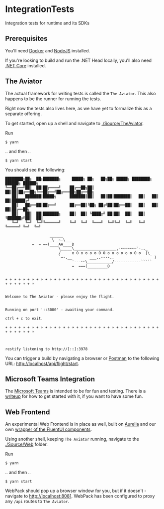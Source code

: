 # IntegrationTests

Integration tests for runtime and its SDKs

## Prerequisites

You'll need [Docker](https://www.docker.com/products/docker-desktop) and [NodeJS](https://nodejs.org/en/)
installed.

If you're looking to build and run the .NET Head locally, you'll also need
[.NET Core](https://dotnet.microsoft.com/download) installed.

## The Aviator

The actual framework for writing tests is called the `The Aviator`.
This also happens to be the runner for running the tests.

Right now the tests also lives here, as we have yet to formalize this
as a separate offering.

To get started, open up a shell and navigate to [./Source/TheAviator](./Source/TheAviator).

Run

```shell
$ yarn
```

.. and then ..

```shell
$ yarn start
```

You should see the following:

```shell
████████╗██╗  ██╗███████╗     █████╗ ██╗   ██╗██╗ █████╗ ████████╗ ██████╗ ██████╗ 
╚══██╔══╝██║  ██║██╔════╝    ██╔══██╗██║   ██║██║██╔══██╗╚══██╔══╝██╔═══██╗██╔══██╗
   ██║   ███████║█████╗      ███████║██║   ██║██║███████║   ██║   ██║   ██║██████╔╝
   ██║   ██╔══██║██╔══╝      ██╔══██║╚██╗ ██╔╝██║██╔══██║   ██║   ██║   ██║██╔══██╗
   ██║   ██║  ██║███████╗    ██║  ██║ ╚████╔╝ ██║██║  ██║   ██║   ╚██████╔╝██║  ██║
   ╚═╝   ╚═╝  ╚═╝╚══════╝    ╚═╝  ╚═╝  ╚═══╝  ╚═╝╚═╝  ╚═╝   ╚═╝    ╚═════╝ ╚═╝  ╚═╝
                                                                                   
                    ______
                    _\ _~-\___
            =  = ==(____AA____D
                        \_____\___________________,-~~~~~~~`-.._
                        /     o O o o o o O O o o o o o o O o  |\_
                        `~-.__        ___..----..                  )
                              `---~~\___________/------------`````
                              =  ===(_________D                                                                                   


✈ ✈ ✈ ✈ ✈ ✈ ✈ ✈ ✈ ✈ ✈ ✈ ✈ ✈ ✈ ✈ ✈ ✈ ✈ ✈ ✈ ✈ ✈ ✈ ✈ ✈ ✈ ✈ ✈ ✈ ✈ ✈ ✈ ✈ ✈ ✈ ✈ ✈ ✈ ✈ ✈ ✈ 


Welcome to The Aviator - please enjoy the flight.


Running on port '::3000' - awaiting your command.

ctrl + c to exit.

✈ ✈ ✈ ✈ ✈ ✈ ✈ ✈ ✈ ✈ ✈ ✈ ✈ ✈ ✈ ✈ ✈ ✈ ✈ ✈ ✈ ✈ ✈ ✈ ✈ ✈ ✈ ✈ ✈ ✈ ✈ ✈ ✈ ✈ ✈ ✈ ✈ ✈ ✈ ✈ ✈ ✈ 



restify listening to http://[::]:3978
```

You can trigger a build by navigating a browser or [Postman](https://www.postman.com) to the
following URL: [http://localhost/api/flight/start](http://localhost/api/flight/start).

## Microsoft Teams Integration

The [Microsoft Teams](http://teams.microsoft.com) is intended to be for fun and testing.
There is a [writeup](./integration/teams/README.md) for how to get started with it, if you want to have some fun.

## Web Frontend

An experimental Web Frontend is in place as well, built on [Aurelia](https://aurelia.io) and our own
[wrapper of the FluentUI components](https://github.com/dolittle-interaction/FluentUI.Aurelia).

Using another shell, keeping `The Aviator` running, navigate to the [./Source/Web](./Source/Web) folder.

Run

```shell
$ yarn
```

.. and then ..

```shell
$ yarn start
```

WebPack should pop up a browser window for you, but if it doesn't - navigate to [http://localhost:8081](http://localhost:8081).
WebPack has been configured to proxy any `/api` routes to `The Aviator`.
